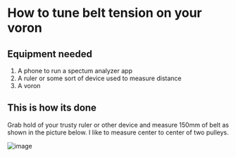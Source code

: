 # How to tune belt tension on your voron

## Equipment needed

1. A phone to run a spectum analyzer app
2. A ruler or some sort of device used to measure distance
3. A voron

## This is how its done

Grab hold of your trusty ruler or other device and measure 150mm of belt as shown in the picture below. I like to measure center to center of two pulleys.

![image](https://github.com/BlakesMakes/Voron-Things/blob/4c0c6cf178ffda17f97f41f209ccd3a39725cdf5/basic-setup-things/belt-tension/belt_length_measure_2.4.jpg)

